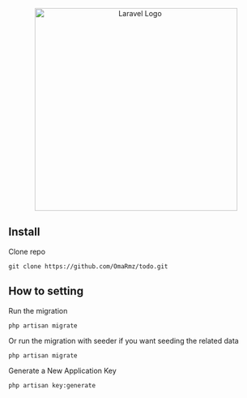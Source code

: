 <p align="center">
    <a href="https://laravel.com" target="_blank">
        <img src="https://raw.githubusercontent.com/laravel/art/master/logo-lockup/5%20SVG/2%20CMYK/1%20Full%20Color/laravel-logolockup-cmyk-red.svg" width="400" alt="Laravel Logo">
    </a>
</p>

## Install

Clone repo

```
git clone https://github.com/OmaRmz/todo.git
```

## How to setting 

Run the migration

```
php artisan migrate
```

Or run the migration with seeder if you want seeding the related data

```
php artisan migrate
```

Generate a New Application Key

```
php artisan key:generate
```